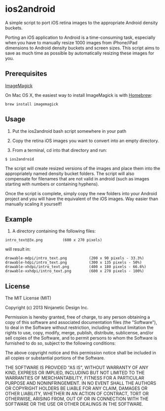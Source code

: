 ios2android
===========

A simple script to port iOS retina images to the appropriate Android density buckets.

Porting an iOS application to Android is a time-consuming task, especially when you have to manually resize 1000 images from iPhone/iPad dimensions to Android density buckets and screen sizes. This script aims to save as much time as possible by automatically resizing these images for you.


Prerequisites
-------------

[ImageMagick](http://www.imagemagick.org/script/binary-releases.php)

On Mac OS X, the easiest way to install ImageMagick is with [Homebrew](http://brew.sh/):

    brew install imagemagick


Usage
-----

1. Put the ios2android bash script somewhere in your path

2. Copy the retina iOS images you want to convert into an empty directory. 

3. From a terminal, cd into that directory and run:

```
$ ios2android
```


The script will create resized versions of the images and place them into the appropriately named density bucket folders. The script will also compensate for filenames that are not valid in android (such as images starting with numbers or containing hyphens).

Once the script is complete, simply copy the new folders into your Android project and you will have the equivalent of the iOS images. Way easier than manually scaling it yourself!



Example
-------

1) A directory containing the following files:

```
intro_text@3x.png         (600 x 270 pixels)
```

will result in:

```
drawable-mdpi/intro_text.png          (200 x 90 pixels - 33.3%)
drawable-hdpi/intro_text.png          (300 x 135 pixels - 50%)
drawable-xhdpi/intro_text.png         (400 x 180 pixels - 66.6%)
drawable-xxhdpi/intro_text.png        (600 x 270 pixels - 100%)
```


License
-------

The MIT License (MIT)

Copyright (c) 2013 Ninjanetic Design Inc.

Permission is hereby granted, free of charge, to any person obtaining a copy
of this software and associated documentation files (the "Software"), to deal
in the Software without restriction, including without limitation the rights
to use, copy, modify, merge, publish, distribute, sublicense, and/or sell
copies of the Software, and to permit persons to whom the Software is
furnished to do so, subject to the following conditions:

The above copyright notice and this permission notice shall be included in
all copies or substantial portions of the Software.

THE SOFTWARE IS PROVIDED "AS IS", WITHOUT WARRANTY OF ANY KIND, EXPRESS OR
IMPLIED, INCLUDING BUT NOT LIMITED TO THE WARRANTIES OF MERCHANTABILITY,
FITNESS FOR A PARTICULAR PURPOSE AND NONINFRINGEMENT. IN NO EVENT SHALL THE
AUTHORS OR COPYRIGHT HOLDERS BE LIABLE FOR ANY CLAIM, DAMAGES OR OTHER
LIABILITY, WHETHER IN AN ACTION OF CONTRACT, TORT OR OTHERWISE, ARISING FROM,
OUT OF OR IN CONNECTION WITH THE SOFTWARE OR THE USE OR OTHER DEALINGS IN
THE SOFTWARE.

